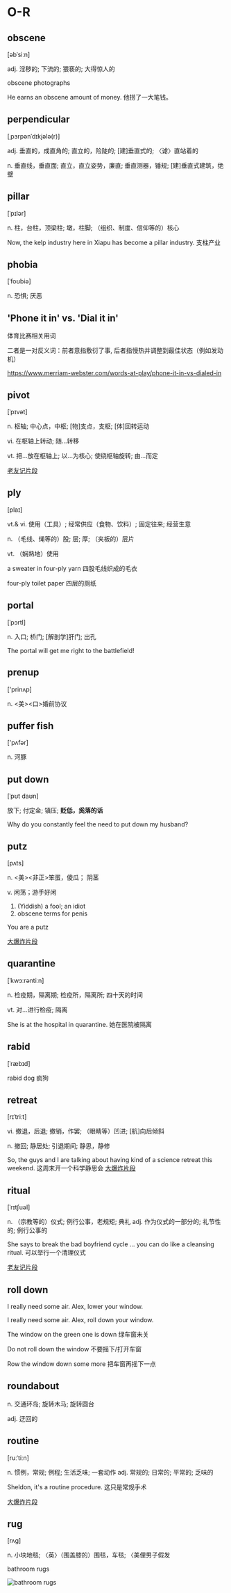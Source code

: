 # O-R


## obscene

[əbˈsiːn]

adj.
淫秽的; 下流的; 猥亵的; 大得惊人的

obscene photographs

He earns an obscene amount of money. 他捞了一大笔钱。


## perpendicular

[ˌpɜrpənˈdɪkjələ(r)]

adj.
垂直的，成直角的; 直立的，险陡的; [建]垂直式的; 〈谑〉直站着的

n.
垂直线，垂直面; 直立，直立姿势，廉直; 垂直测器，锤规; [建]垂直式建筑，绝壁


## pillar

[ˈpɪlər]

n.
柱，台柱，顶梁柱; 墩，柱脚; （组织、制度、信仰等的）核心

Now, the kelp industry here in Xiapu has become a pillar industry. 支柱产业


## phobia

[ˈfoʊbiə]

n.
恐惧; 厌恶


## 'Phone it in' vs. 'Dial it in'

体育比赛相关用词

二者是一对反义词：前者意指敷衍了事, 后者指慢热并调整到最佳状态（例如发动机）

<https://www.merriam-webster.com/words-at-play/phone-it-in-vs-dialed-in>


## pivot

[ˈpɪvət]

n.
枢轴; 中心点，中枢; [物]支点，支枢; [体]回转运动

vi.
在枢轴上转动; 随…转移

vt.
把…放在枢轴上; 以…为核心; 使绕枢轴旋转; 由…而定

[老友记片段](https://www.ixigua.com/7007372303625355790?logTag=c3b791925bb717956b12)


## ply

[plaɪ]

vt.& vi.
使用（工具）; 经常供应（食物、饮料）; 固定往来; 经营生意

n.
（毛线、绳等的）股; 层; 厚; （夹板的）层片

vt.
（娴熟地）使用

a sweater in four-ply yarn 四股毛线织成的毛衣

four-ply toilet paper 四层的厕纸


## portal

[ˈpɔrtl]

n.
入口; 桥门; [解剖学]肝门; 出孔

The portal will get me right to the battlefield!


## prenup

['prinʌp]

n.
<美><口>婚前协议


## puffer fish

['pʌfər]

n.
河豚


## put down

[ˈpʊt daʊn]

放下; 付定金; 镇压; **贬低，奚落的话**

Why do you constantly feel the need to put down my husband?


## putz

[pʌts]

n.
<美><非正>笨蛋，傻瓜； 阴茎

v.
闲荡；游手好闲

1. (Yiddish) a fool; an idiot
2. obscene terms for penis

You are a putz

[大爆炸片段](https://www.ixigua.com/7004795980377915912?logTag=74a7e00cbb1875edfac5)


## quarantine

[ˈkwɔːrəntiːn]

n.
检疫期，隔离期; 检疫所，隔离所; 四十天的时间

vt.
对…进行检疫; 隔离

She is at the hospital in quarantine. 她在医院被隔离


## rabid

[ˈræbɪd]

rabid dog 疯狗


## retreat

[rɪˈtriːt]

vi.
撤退，后退; 撤销，作罢; （眼睛等）凹进; [航]向后倾斜

n.
撤回; 静居处; 引退期间; 静思，静修

So, the guys and I are talking about 
having kind of a science retreat this weekend. 这周末开一个科学静思会
[大爆炸片段](https://www.ixigua.com/7009152166753796621?logTag=0c9ce2dccc468a6ab9c2)


## ritual

[ˈrɪtʃuəl]

n.
（宗教等的）仪式; 例行公事，老规矩; 典礼
adj.
作为仪式的一部分的; 礼节性的; 例行公事的

She says to break the bad boyfriend cycle ...
you can do like a cleansing ritual. 可以举行一个清理仪式

[老友记片段](https://www.ixigua.com/7013968814865908255?logTag=00f884f06d1157495a25)


## roll down

I really need some air. Alex, lower your window.

I really need some air. Alex, roll down your window.

The window on the green one is down 绿车窗未关

Do not roll down the window 不要摇下/打开车窗

Row the window down some more 把车窗再摇下一点


## roundabout

n.
交通环岛; 旋转木马; 旋转圆台

adj.
迂回的


## routine

[ruːˈtiːn]

n.
惯例，常规; 例程; 生活乏味; 一套动作
adj.
常规的; 日常的; 平常的; 乏味的

Sheldon, it's a routine procedure. 这只是常规手术

[大爆炸片段](https://www.ixigua.com/7014522943363351071?logTag=8456af739ccedbeae82d)


## rug

[rʌɡ]

n.
小块地毯; 〈英〉（围盖膝的）围毯，车毯; 〈美俚男子假发

bathroom rugs

![bathroom rugs](pix/rug.jpg)





